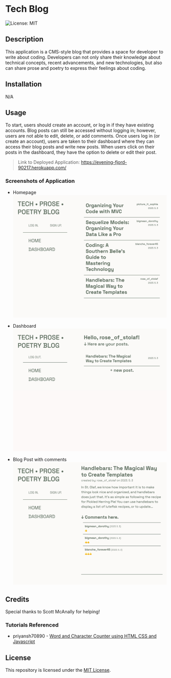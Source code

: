 # Tech Blog

![License: MIT](https://img.shields.io/badge/License-MIT-yellow.svg)

## Description

This application is a CMS-style blog that provides a space for developer to write about coding. Developers can not only share their knowledge about technical concepts, recent advancements, and new technologies, but also can share prose and poetry to express their feelings about coding.

## Installation

N/A

## Usage

To start, users should create an account, or log in if they have existing accounts. Blog posts can still be accessed without logging in; however, users are not able to edit, delete, or add comments. Once users log in (or create an account), users are taken to their dashboard where they can access their blog posts and write new posts. When users click on their posts in the dashboard, they have the option to delete or edit their post.

> Link to Deployed Application: https://evening-fjord-90217.herokuapp.com/

### Screenshots of Application

* Homepage
![Screenshot of homepage](./public/assets/images/homepage-screenshot.png)

* Dashboard
![Screenshot of dashboard](./public/assets/images/dashboard-screenshot.png)

* Blog Post with comments
![Screenshot of blog post](./public/assets/images/blogpost-screenshot.png)

## Credits

Special thanks to Scott McAnally for helping!

### Tutorials Referenced

* priyansh70890 - [Word and Character Counter using HTML CSS and Javascript](https://www.geeksforgeeks.org/word-and-character-counter-using-html-css-and-javascript/)

## License

This repository is licensed under the [MIT License](https://opensource.org/licenses/MIT).